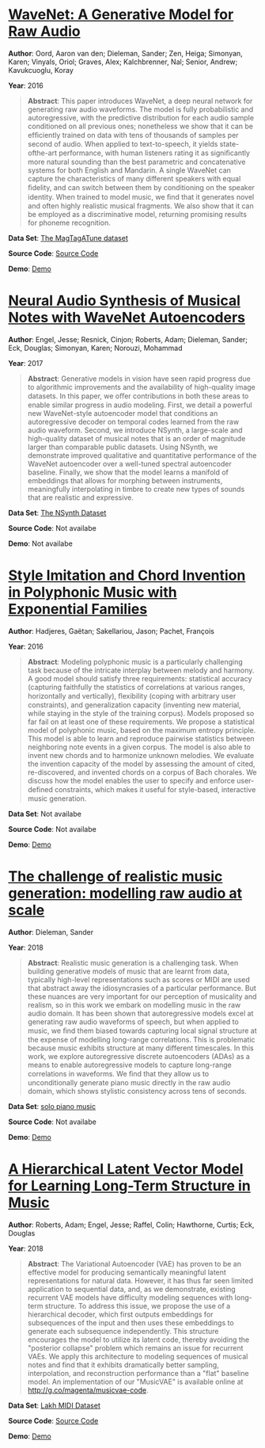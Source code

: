 #  [WaveNet: A Generative Model for Raw Audio](http://arxiv.org/abs/1609.03499)
**Author**: Oord, Aaron van den; Dieleman, Sander; Zen, Heiga; Simonyan, Karen; Vinyals, Oriol; Graves, Alex; Kalchbrenner, Nal; Senior, Andrew; Kavukcuoglu, Koray

**Year**: 2016
>**Abstract**: This paper introduces WaveNet, a deep neural network for generating raw audio waveforms. The model is fully probabilistic and autoregressive, with the predictive distribution for each audio sample conditioned on all previous ones; nonetheless we show that it can be efﬁciently trained on data with tens of thousands of samples per second of audio. When applied to text-to-speech, it yields state-ofthe-art performance, with human listeners rating it as signiﬁcantly more natural sounding than the best parametric and concatenative systems for both English and Mandarin. A single WaveNet can capture the characteristics of many different speakers with equal ﬁdelity, and can switch between them by conditioning on the speaker identity. When trained to model music, we ﬁnd that it generates novel and often highly realistic musical fragments. We also show that it can be employed as a discriminative model, returning promising results for phoneme recognition.

**Data Set**: [The MagTagATune dataset](http://mirg.city.ac.uk/codeapps/the-magtagatune-dataset)

**Source Code**: [Source Code](https://www.deepmind.com/blog/article/wavenet-generative-model-raw-audio)

**Demo**: [Demo](https://www.deepmind.com/blog/article/wavenet-generative-model-raw-audio)

#  [Neural Audio Synthesis of Musical Notes with WaveNet Autoencoders](http://arxiv.org/abs/1704.01279)
**Author**: Engel, Jesse; Resnick, Cinjon; Roberts, Adam; Dieleman, Sander; Eck, Douglas; Simonyan, Karen; Norouzi, Mohammad

**Year**: 2017
>**Abstract**: Generative models in vision have seen rapid progress due to algorithmic improvements and the availability of high-quality image datasets. In this paper, we oﬀer contributions in both these areas to enable similar progress in audio modeling. First, we detail a powerful new WaveNet-style autoencoder model that conditions an autoregressive decoder on temporal codes learned from the raw audio waveform. Second, we introduce NSynth, a large-scale and high-quality dataset of musical notes that is an order of magnitude larger than comparable public datasets. Using NSynth, we demonstrate improved qualitative and quantitative performance of the WaveNet autoencoder over a well-tuned spectral autoencoder baseline. Finally, we show that the model learns a manifold of embeddings that allows for morphing between instruments, meaningfully interpolating in timbre to create new types of sounds that are realistic and expressive.

**Data Set**: [The NSynth Dataset](https://magenta.tensorflow.org/datasets/nsynth)

**Source Code**: Not availabe

**Demo**: Not availabe

#  [Style Imitation and Chord Invention in Polyphonic Music with Exponential Families](http://arxiv.org/abs/1609.05152)
**Author**: Hadjeres, Gaëtan; Sakellariou, Jason; Pachet, François

**Year**: 2016
>**Abstract**: Modeling polyphonic music is a particularly challenging task because of the intricate interplay between melody and harmony. A good model should satisfy three requirements: statistical accuracy (capturing faithfully the statistics of correlations at various ranges, horizontally and vertically), ﬂexibility (coping with arbitrary user constraints), and generalization capacity (inventing new material, while staying in the style of the training corpus). Models proposed so far fail on at least one of these requirements. We propose a statistical model of polyphonic music, based on the maximum entropy principle. This model is able to learn and reproduce pairwise statistics between neighboring note events in a given corpus. The model is also able to invent new chords and to harmonize unknown melodies. We evaluate the invention capacity of the model by assessing the amount of cited, re-discovered, and invented chords on a corpus of Bach chorales. We discuss how the model enables the user to specify and enforce user-deﬁned constraints, which makes it useful for style-based, interactive music generation.

**Data Set**: Not availabe

**Source Code**: Not availabe

**Demo**: [Demo](https://flowmachines.jimdo.com/)

#  [The challenge of realistic music generation: modelling raw audio at scale](https://arxiv.org/abs/1806.10474)
**Author**: Dieleman, Sander

**Year**: 2018
>**Abstract**: Realistic music generation is a challenging task. When building generative models of music that are learnt from data, typically high-level representations such as scores or MIDI are used that abstract away the idiosyncrasies of a particular performance. But these nuances are very important for our perception of musicality and realism, so in this work we embark on modelling music in the raw audio domain. It has been shown that autoregressive models excel at generating raw audio waveforms of speech, but when applied to music, we ﬁnd them biased towards capturing local signal structure at the expense of modelling long-range correlations. This is problematic because music exhibits structure at many different timescales. In this work, we explore autoregressive discrete autoencoders (ADAs) as a means to enable autoregressive models to capture long-range correlations in waveforms. We ﬁnd that they allow us to unconditionally generate piano music directly in the raw audio domain, which shows stylistic consistency across tens of seconds.

**Data Set**: [solo piano music](https://bit.ly/2IPXoDu)

**Source Code**: Not availabe

**Demo**: [Demo](https://drive.google.com/drive/folders/1NY3MTkOSodz_5eCkjtoHUGYSulR25QGU)

#  [A Hierarchical Latent Vector Model for Learning Long-Term Structure in Music](http://arxiv.org/abs/1803.05428)
**Author**: Roberts, Adam; Engel, Jesse; Raffel, Colin; Hawthorne, Curtis; Eck, Douglas

**Year**: 2018
>**Abstract**: The Variational Autoencoder (VAE) has proven to be an effective model for producing semantically meaningful latent representations for natural data. However, it has thus far seen limited application to sequential data, and, as we demonstrate, existing recurrent VAE models have difficulty modeling sequences with long-term structure. To address this issue, we propose the use of a hierarchical decoder, which first outputs embeddings for subsequences of the input and then uses these embeddings to generate each subsequence independently. This structure encourages the model to utilize its latent code, thereby avoiding the "posterior collapse" problem which remains an issue for recurrent VAEs. We apply this architecture to modeling sequences of musical notes and find that it exhibits dramatically better sampling, interpolation, and reconstruction performance than a "flat" baseline model. An implementation of our "MusicVAE" is available online at http://g.co/magenta/musicvae-code.

**Data Set**: [Lakh MIDI Dataset](https://colinraffel.com/projects/lmd/)

**Source Code**: [Source Code](https://github.com/tensorflow/magenta/tree/master/magenta/models/music_vae)

**Demo**: [Demo](https://storage.googleapis.com/magentadata/papers/musicvae/index.html)

